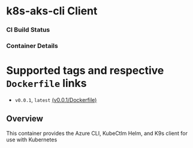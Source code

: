 # k8s-aks-cli Client

### CI Build Status

### Container Details

# Supported tags and respective `Dockerfile` links
* `v0.0.1`,  `latest` [(v0.0.1/Dockerfile)](https://github.com/bplasmeijer/k8s-aks-cli/blob/v0.0.1/Dockerfile)

## Overview
This container provides the Azure CLI, KubeCtlm Helm, and K9s client for use with Kubernetes